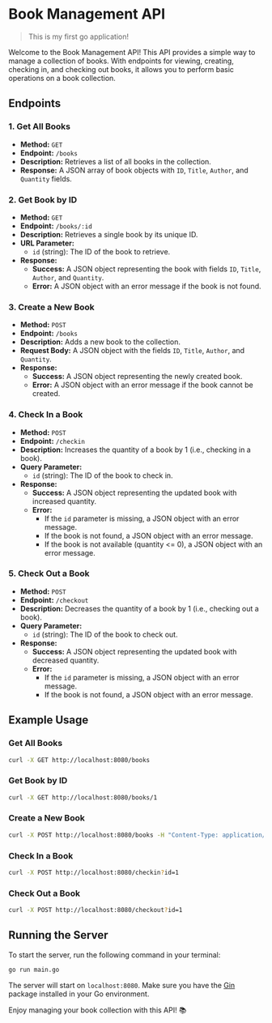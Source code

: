 # Book Management API

> This is my first go application!

Welcome to the Book Management API! This API provides a simple way to manage a collection of books. With endpoints for viewing, creating, checking in, and checking out books, it allows you to perform basic operations on a book collection.

## Endpoints

### 1. **Get All Books**

- **Method:** `GET`
- **Endpoint:** `/books`
- **Description:** Retrieves a list of all books in the collection.
- **Response:** A JSON array of book objects with `ID`, `Title`, `Author`, and `Quantity` fields.

### 2. **Get Book by ID**

- **Method:** `GET`
- **Endpoint:** `/books/:id`
- **Description:** Retrieves a single book by its unique ID.
- **URL Parameter:**
  - `id` (string): The ID of the book to retrieve.
- **Response:**
  - **Success:** A JSON object representing the book with fields `ID`, `Title`, `Author`, and `Quantity`.
  - **Error:** A JSON object with an error message if the book is not found.

### 3. **Create a New Book**

- **Method:** `POST`
- **Endpoint:** `/books`
- **Description:** Adds a new book to the collection.
- **Request Body:** A JSON object with the fields `ID`, `Title`, `Author`, and `Quantity`.
- **Response:**
  - **Success:** A JSON object representing the newly created book.
  - **Error:** A JSON object with an error message if the book cannot be created.

### 4. **Check In a Book**

- **Method:** `POST`
- **Endpoint:** `/checkin`
- **Description:** Increases the quantity of a book by 1 (i.e., checking in a book).
- **Query Parameter:**
  - `id` (string): The ID of the book to check in.
- **Response:**
  - **Success:** A JSON object representing the updated book with increased quantity.
  - **Error:** 
    - If the `id` parameter is missing, a JSON object with an error message.
    - If the book is not found, a JSON object with an error message.
    - If the book is not available (quantity <= 0), a JSON object with an error message.

### 5. **Check Out a Book**

- **Method:** `POST`
- **Endpoint:** `/checkout`
- **Description:** Decreases the quantity of a book by 1 (i.e., checking out a book).
- **Query Parameter:**
  - `id` (string): The ID of the book to check out.
- **Response:**
  - **Success:** A JSON object representing the updated book with decreased quantity.
  - **Error:**
    - If the `id` parameter is missing, a JSON object with an error message.
    - If the book is not found, a JSON object with an error message.

## Example Usage

### Get All Books

```bash
curl -X GET http://localhost:8080/books
```

### Get Book by ID

```bash
curl -X GET http://localhost:8080/books/1
```

### Create a New Book

```bash
curl -X POST http://localhost:8080/books -H "Content-Type: application/json" -d '{"ID": "11", "Title": "New Book", "Author": "Author Name", "Quantity": 5}'
```

### Check In a Book

```bash
curl -X POST http://localhost:8080/checkin?id=1
```

### Check Out a Book

```bash
curl -X POST http://localhost:8080/checkout?id=1
```

## Running the Server

To start the server, run the following command in your terminal:

```bash
go run main.go
```

The server will start on `localhost:8080`. Make sure you have the [Gin](https://github.com/gin-gonic/gin) package installed in your Go environment.

Enjoy managing your book collection with this API! 📚